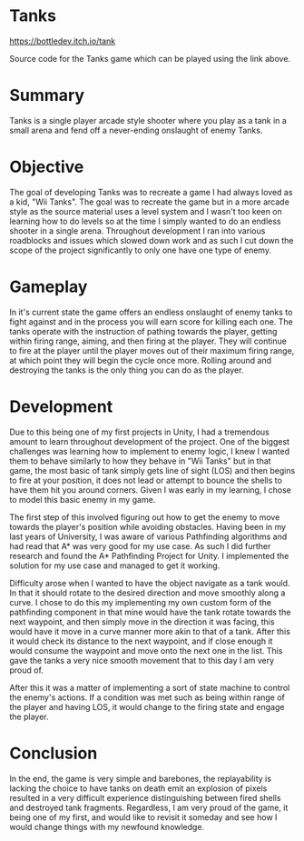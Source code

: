 # Tanks

https://bottledev.itch.io/tank

Source code for the Tanks game which can be played using the link above. 

# Summary

Tanks is a single player arcade style shooter where you play as a tank in a small arena and fend off a never-ending onslaught of enemy Tanks.

# Objective

The goal of developing Tanks was to recreate a game I had always loved as a kid, "Wii Tanks". The goal was to recreate the game but in a more arcade style as the source material uses a level system and I wasn't too keen on learning how to do levels so at the time I simply wanted to do an endless shooter in a single arena. Throughout development I ran into various roadblocks and issues which slowed down work and as such I cut down the scope of the project significantly to only one have one type of enemy.

# Gameplay

In it's current state the game offers an endless onslaught of enemy tanks to fight against and in the process you will earn score for killing each one. The tanks operate with the instruction of pathing towards the player, getting within firing range, aiming, and then firing at the player. They will continue to fire at the player until the player moves out of their maximum firing range, at which point they will begin the cycle once more. Rolling around and destroying the tanks is the only thing you can do as the player.

# Development

Due to this being one of my first projects in Unity, I had a tremendous amount to learn throughout development of the project. One of the biggest challenges was learning how to implement to enemy logic, I knew I wanted them to behave similarly to how they behave in "Wii Tanks" but in that game, the most basic of tank simply gets line of sight (LOS) and then begins to fire at your position, it does not lead or attempt to bounce the shells to have them hit you around corners. Given I was early in my learning, I chose to model this basic enemy in my game.

The first step of this involved figuring out how to get the enemy to move towards the player's position while avoiding obstacles. Having been in my last years of University, I was aware of various Pathfinding algorithms and had read that A* was very good for my use case. As such I did further research and found the A* Pathfinding Project for Unity. I implemented the solution for my use case and managed to get it working. 

Difficulty arose when I wanted to have the object navigate as a tank would. In that it should rotate to the desired direction and move smoothly along a curve. I chose to do this my implementing my own custom form of the pathfinding component in that mine would have the tank rotate towards the next waypoint, and then simply move in the direction it was facing, this would have it move in a curve manner more akin to that of a tank. After this it would check its distance to the next waypoint, and if close enough it would consume the waypoint and move onto the next one in the list. This gave the tanks a very nice smooth movement that to this day I am very proud of.

After this it was a matter of implementing a sort of state machine to control the enemy's actions. If a condition was met such as being within range of the player and having LOS, it would change to the firing state and engage the player.

# Conclusion

In the end, the game is very simple and barebones, the replayability is lacking the choice to have tanks on death emit an explosion of pixels resulted in a very difficult experience distinguishing between fired shells and destroyed tank fragments. Regardless, I am very proud of the game, it being one of my first, and would like to revisit it someday and see how I would change things with my newfound knowledge.
